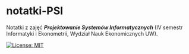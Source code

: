 # notatki-PSI
Notatki z zajęć ***Projektowanie Systemów Informatycznych***
(IV semestr Informatyki i Ekonometrii, Wydział Nauk Ekonomicznych UW).

[![License: MIT](https://img.shields.io/badge/License-MIT-yellow.svg)](https://opensource.org/licenses/MIT)
